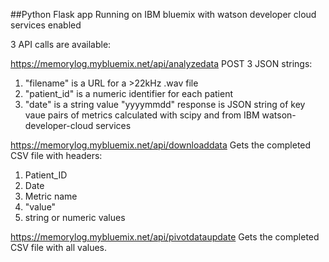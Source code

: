 ##Python Flask app 
Running on IBM bluemix with watson developer cloud services enabled 

3 API calls are available: 

https://memorylog.mybluemix.net/api/analyzedata
POST 3 JSON strings: 
1) "filename" is a URL for a >22kHz .wav file
2) "patient_id" is a numeric identifier for each patient 
3) "date" is a string value "yyyymmdd"
response is JSON string of key vaue pairs of metrics calculated with scipy and from IBM watson-developer-cloud services

https://memorylog.mybluemix.net/api/downloaddata
Gets the completed CSV file with headers: 
1) Patient_ID
2) Date
3) Metric name
4) "value"
5) string or numeric values 

https://memorylog.mybluemix.net/api/pivotdataupdate
Gets the completed CSV file with all values. 
